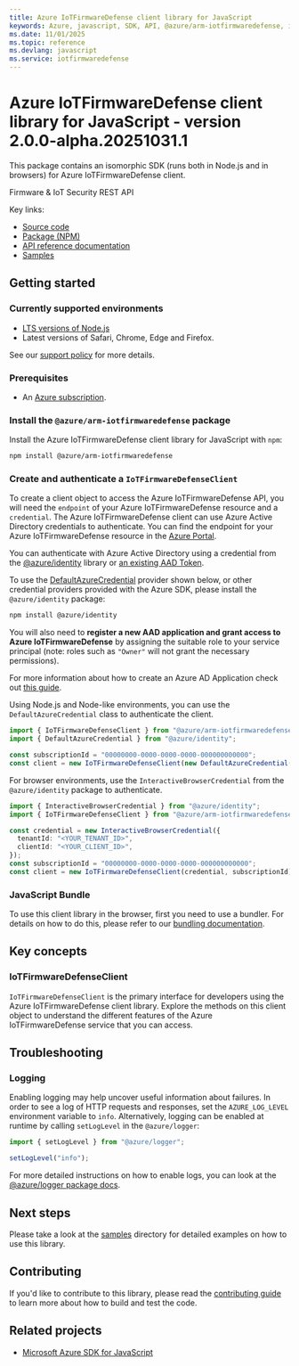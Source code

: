 ```yaml
---
title: Azure IoTFirmwareDefense client library for JavaScript
keywords: Azure, javascript, SDK, API, @azure/arm-iotfirmwaredefense, iotfirmwaredefense
ms.date: 11/01/2025
ms.topic: reference
ms.devlang: javascript
ms.service: iotfirmwaredefense
---
```

# Azure IoTFirmwareDefense client library for JavaScript - version 2.0.0-alpha.20251031.1 


This package contains an isomorphic SDK (runs both in Node.js and in browsers) for Azure IoTFirmwareDefense client.

Firmware & IoT Security REST API

Key links:

- [Source code](https://github.com/Azure/azure-sdk-for-js/tree/main/sdk/iotfirmwaredefense/arm-iotfirmwaredefense)
- [Package (NPM)](https://www.npmjs.com/package/@azure/arm-iotfirmwaredefense)
- [API reference documentation](https://learn.microsoft.com/javascript/api/@azure/arm-iotfirmwaredefense?view=azure-node-preview)
- [Samples](https://github.com/Azure/azure-sdk-for-js/tree/main/sdk/iotfirmwaredefense/arm-iotfirmwaredefense/samples)

## Getting started

### Currently supported environments

- [LTS versions of Node.js](https://github.com/nodejs/release#release-schedule)
- Latest versions of Safari, Chrome, Edge and Firefox.

See our [support policy](https://github.com/Azure/azure-sdk-for-js/blob/main/SUPPORT.md) for more details.

### Prerequisites

- An [Azure subscription][azure_sub].

### Install the `@azure/arm-iotfirmwaredefense` package

Install the Azure IoTFirmwareDefense client library for JavaScript with `npm`:

```bash
npm install @azure/arm-iotfirmwaredefense
```

### Create and authenticate a `IoTFirmwareDefenseClient`

To create a client object to access the Azure IoTFirmwareDefense API, you will need the `endpoint` of your Azure IoTFirmwareDefense resource and a `credential`. The Azure IoTFirmwareDefense client can use Azure Active Directory credentials to authenticate.
You can find the endpoint for your Azure IoTFirmwareDefense resource in the [Azure Portal][azure_portal].

You can authenticate with Azure Active Directory using a credential from the [@azure/identity][azure_identity] library or [an existing AAD Token](https://github.com/Azure/azure-sdk-for-js/blob/master/sdk/identity/identity/samples/AzureIdentityExamples.md#authenticating-with-a-pre-fetched-access-token).

To use the [DefaultAzureCredential][defaultazurecredential] provider shown below, or other credential providers provided with the Azure SDK, please install the `@azure/identity` package:

```bash
npm install @azure/identity
```

You will also need to **register a new AAD application and grant access to Azure IoTFirmwareDefense** by assigning the suitable role to your service principal (note: roles such as `"Owner"` will not grant the necessary permissions).

For more information about how to create an Azure AD Application check out [this guide](https://learn.microsoft.com/azure/active-directory/develop/howto-create-service-principal-portal).

Using Node.js and Node-like environments, you can use the `DefaultAzureCredential` class to authenticate the client.

```ts snippet:ReadmeSampleCreateClient_Node
import { IoTFirmwareDefenseClient } from "@azure/arm-iotfirmwaredefense";
import { DefaultAzureCredential } from "@azure/identity";

const subscriptionId = "00000000-0000-0000-0000-000000000000";
const client = new IoTFirmwareDefenseClient(new DefaultAzureCredential(), subscriptionId);
```

For browser environments, use the `InteractiveBrowserCredential` from the `@azure/identity` package to authenticate.

```ts snippet:ReadmeSampleCreateClient_Browser
import { InteractiveBrowserCredential } from "@azure/identity";
import { IoTFirmwareDefenseClient } from "@azure/arm-iotfirmwaredefense";

const credential = new InteractiveBrowserCredential({
  tenantId: "<YOUR_TENANT_ID>",
  clientId: "<YOUR_CLIENT_ID>",
});
const subscriptionId = "00000000-0000-0000-0000-000000000000";
const client = new IoTFirmwareDefenseClient(credential, subscriptionId);
```


### JavaScript Bundle
To use this client library in the browser, first you need to use a bundler. For details on how to do this, please refer to our [bundling documentation](https://aka.ms/AzureSDKBundling).

## Key concepts

### IoTFirmwareDefenseClient

`IoTFirmwareDefenseClient` is the primary interface for developers using the Azure IoTFirmwareDefense client library. Explore the methods on this client object to understand the different features of the Azure IoTFirmwareDefense service that you can access.

## Troubleshooting

### Logging

Enabling logging may help uncover useful information about failures. In order to see a log of HTTP requests and responses, set the `AZURE_LOG_LEVEL` environment variable to `info`. Alternatively, logging can be enabled at runtime by calling `setLogLevel` in the `@azure/logger`:

```ts snippet:SetLogLevel
import { setLogLevel } from "@azure/logger";

setLogLevel("info");
```

For more detailed instructions on how to enable logs, you can look at the [@azure/logger package docs](https://github.com/Azure/azure-sdk-for-js/tree/main/sdk/core/logger).

## Next steps

Please take a look at the [samples](https://github.com/Azure/azure-sdk-for-js/tree/main/sdk/iotfirmwaredefense/arm-iotfirmwaredefense/samples) directory for detailed examples on how to use this library.

## Contributing

If you'd like to contribute to this library, please read the [contributing guide](https://github.com/Azure/azure-sdk-for-js/blob/main/CONTRIBUTING.md) to learn more about how to build and test the code.

## Related projects

- [Microsoft Azure SDK for JavaScript](https://github.com/Azure/azure-sdk-for-js)

[azure_sub]: https://azure.microsoft.com/free/
[azure_portal]: https://portal.azure.com
[azure_identity]: https://github.com/Azure/azure-sdk-for-js/tree/main/sdk/identity/identity
[defaultazurecredential]: https://github.com/Azure/azure-sdk-for-js/tree/main/sdk/identity/identity#defaultazurecredential

